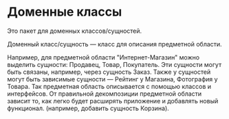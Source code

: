 # Доменные классы

Это пакет для доменных классов/сущностей.

Доменный класс/сущность — класс для описания предметной области.

Например, для предметной области "Интернет-Магазин" можно выделить сущности:
Продавец, Товар, Покупатель. Эти сущности могут быть связаны, например, через сущность Заказ. 
Также у сущностей могут быть зависимые сущности — Рейтинг у Магазина, Фотография у Товара. 
Так предметная область описывается с помощью классов и интерфейсов. От правильной декомпозиции предметной
области зависит то, как легко будет расширять приложение и добавлять новый функционал.
(например, добавить сущность Корзина).